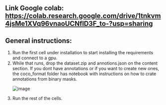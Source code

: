 
## Link Google colab: https://colab.research.google.com/drive/1tnkvm4jsMe1XVq96vnaoUCNflD3F_to-?usp=sharing
## General instructions: 
   1. Run the first cell under installation to start installing the requirements and connect to a gpu.
   2. While that runs, drop the dataset.zip and annotions.json on the content section. If you dont have annotations or if you want to create new ones, the coco_format folder has notebook with instructions on how to crate annotations from binary masks.
     <p align="left">
    ![image](https://user-images.githubusercontent.com/98301213/216518168-cee1f241-3e37-438f-b182-a69713fb7338.png)
    </p>
   3. Run the rest of the cells.
